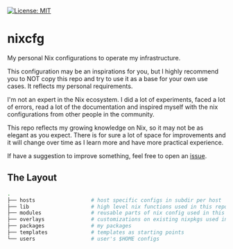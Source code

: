 [![License: MIT](https://img.shields.io/badge/License-MIT-yellow.svg)](https://opensource.org/licenses/MIT)

# nixcfg

My personal Nix configurations to operate my infrastructure.

This configuration may be an inspirations for you, but I highly recommend you
to NOT copy this repo and try to use it as a base for your own use cases.
It reflects my personal requirements.

I'm not an expert in the Nix ecosystem. I did a lot of experiments, faced a
lot of errors, read a lot of the documentation and inspired myself with the
nix configurations from other people in the community.

This repo reflects my growing knowledge on Nix, so it may not be as elegant
as you expect. There is for sure a lot of space for improvements and it
will change over time as I learn more and have more practical experience.

If have a suggestion to improve something, feel free to open an
[issue](https://github.com/refnode/nixcfg/issues/new).

## The Layout

```bash
.
├── hosts                  # host specific configs in subdir per host
├── lib                    # high level nix functions used in this repo
├── modules                # reusable parts of nix config used in this repo
├── overlays               # customizations on existing nixpkgs used in this repo
├── packages               # my packages
├── templates              # templates as starting points
└── users                  # user's $HOME configs
```
